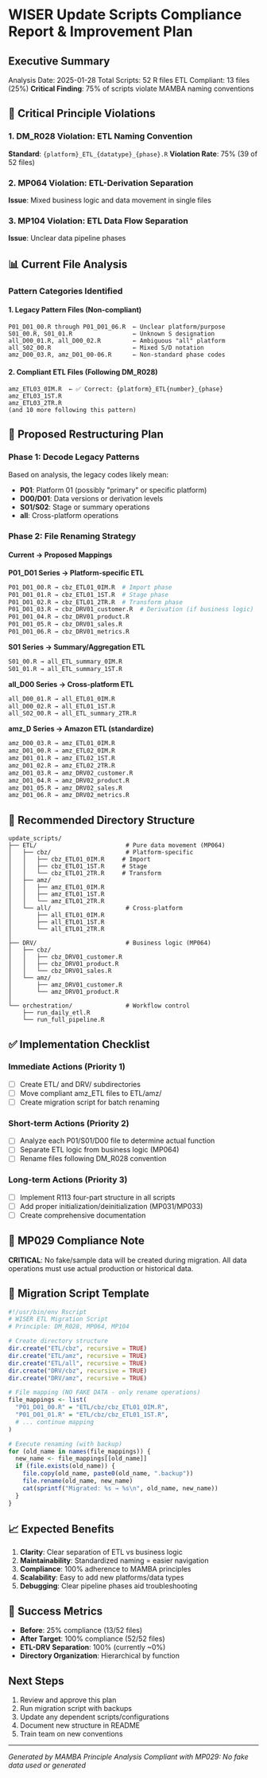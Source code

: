 # WISER Update Scripts Compliance Report & Improvement Plan

## Executive Summary
Analysis Date: 2025-01-28
Total Scripts: 52 R files
ETL Compliant: 13 files (25%)
**Critical Finding**: 75% of scripts violate MAMBA naming conventions

## 🚨 Critical Principle Violations

### 1. **DM_R028 Violation**: ETL Naming Convention
**Standard**: `{platform}_ETL_{datatype}_{phase}.R`
**Violation Rate**: 75% (39 of 52 files)

### 2. **MP064 Violation**: ETL-Derivation Separation
**Issue**: Mixed business logic and data movement in single files

### 3. **MP104 Violation**: ETL Data Flow Separation
**Issue**: Unclear data pipeline phases

## 📊 Current File Analysis

### Pattern Categories Identified

#### 1. **Legacy Pattern Files** (Non-compliant)
```
P01_D01_00.R through P01_D01_06.R  ← Unclear platform/purpose
S01_00.R, S01_01.R                 ← Unknown S designation
all_D00_01.R, all_D00_02.R         ← Ambiguous "all" platform
all_S02_00.R                       ← Mixed S/D notation
amz_D00_03.R, amz_D01_00-06.R      ← Non-standard phase codes
```

#### 2. **Compliant ETL Files** (Following DM_R028)
```
amz_ETL03_0IM.R  ← ✅ Correct: {platform}_ETL{number}_{phase}
amz_ETL03_1ST.R
amz_ETL03_2TR.R
(and 10 more following this pattern)
```

## 🔧 Proposed Restructuring Plan

### Phase 1: Decode Legacy Patterns

Based on analysis, the legacy codes likely mean:
- **P01**: Platform 01 (possibly "primary" or specific platform)
- **D00/D01**: Data versions or derivation levels
- **S01/S02**: Stage or summary operations
- **all**: Cross-platform operations

### Phase 2: File Renaming Strategy

#### Current → Proposed Mappings

**P01_D01 Series → Platform-specific ETL**
```bash
P01_D01_00.R → cbz_ETL01_0IM.R  # Import phase
P01_D01_01.R → cbz_ETL01_1ST.R  # Stage phase
P01_D01_02.R → cbz_ETL01_2TR.R  # Transform phase
P01_D01_03.R → cbz_DRV01_customer.R  # Derivation (if business logic)
P01_D01_04.R → cbz_DRV01_product.R
P01_D01_05.R → cbz_DRV01_sales.R
P01_D01_06.R → cbz_DRV01_metrics.R
```

**S01 Series → Summary/Aggregation ETL**
```bash
S01_00.R → all_ETL_summary_0IM.R
S01_01.R → all_ETL_summary_1ST.R
```

**all_D00 Series → Cross-platform ETL**
```bash
all_D00_01.R → all_ETL01_0IM.R
all_D00_02.R → all_ETL01_1ST.R
all_S02_00.R → all_ETL_summary_2TR.R
```

**amz_D Series → Amazon ETL (standardize)**
```bash
amz_D00_03.R → amz_ETL01_0IM.R
amz_D01_00.R → amz_ETL02_0IM.R
amz_D01_01.R → amz_ETL02_1ST.R
amz_D01_02.R → amz_ETL02_2TR.R
amz_D01_03.R → amz_DRV02_customer.R
amz_D01_04.R → amz_DRV02_product.R
amz_D01_05.R → amz_DRV02_sales.R
amz_D01_06.R → amz_DRV02_metrics.R
```

## 📁 Recommended Directory Structure

```
update_scripts/
├── ETL/                         # Pure data movement (MP064)
│   ├── cbz/                     # Platform-specific
│   │   ├── cbz_ETL01_0IM.R     # Import
│   │   ├── cbz_ETL01_1ST.R     # Stage
│   │   └── cbz_ETL01_2TR.R     # Transform
│   ├── amz/
│   │   ├── amz_ETL01_0IM.R
│   │   ├── amz_ETL01_1ST.R
│   │   └── amz_ETL01_2TR.R
│   └── all/                     # Cross-platform
│       ├── all_ETL01_0IM.R
│       ├── all_ETL01_1ST.R
│       └── all_ETL01_2TR.R
│
├── DRV/                         # Business logic (MP064)
│   ├── cbz/
│   │   ├── cbz_DRV01_customer.R
│   │   ├── cbz_DRV01_product.R
│   │   └── cbz_DRV01_sales.R
│   └── amz/
│       ├── amz_DRV01_customer.R
│       └── amz_DRV01_product.R
│
└── orchestration/               # Workflow control
    ├── run_daily_etl.R
    └── run_full_pipeline.R
```

## ✅ Implementation Checklist

### Immediate Actions (Priority 1)
- [ ] Create ETL/ and DRV/ subdirectories
- [ ] Move compliant amz_ETL files to ETL/amz/
- [ ] Create migration script for batch renaming

### Short-term Actions (Priority 2)
- [ ] Analyze each P01/S01/D00 file to determine actual function
- [ ] Separate ETL logic from business logic (MP064)
- [ ] Rename files following DM_R028 convention

### Long-term Actions (Priority 3)
- [ ] Implement R113 four-part structure in all scripts
- [ ] Add proper initialization/deinitialization (MP031/MP033)
- [ ] Create comprehensive documentation

## 🚫 MP029 Compliance Note

**CRITICAL**: No fake/sample data will be created during migration.
All data operations must use actual production or historical data.

## 📝 Migration Script Template

```r
#!/usr/bin/env Rscript
# WISER ETL Migration Script
# Principle: DM_R028, MP064, MP104

# Create directory structure
dir.create("ETL/cbz", recursive = TRUE)
dir.create("ETL/amz", recursive = TRUE)
dir.create("ETL/all", recursive = TRUE)
dir.create("DRV/cbz", recursive = TRUE)
dir.create("DRV/amz", recursive = TRUE)

# File mapping (NO FAKE DATA - only rename operations)
file_mappings <- list(
  "P01_D01_00.R" = "ETL/cbz/cbz_ETL01_0IM.R",
  "P01_D01_01.R" = "ETL/cbz/cbz_ETL01_1ST.R",
  # ... continue mapping
)

# Execute renaming (with backup)
for (old_name in names(file_mappings)) {
  new_name <- file_mappings[[old_name]]
  if (file.exists(old_name)) {
    file.copy(old_name, paste0(old_name, ".backup"))
    file.rename(old_name, new_name)
    cat(sprintf("Migrated: %s → %s\n", old_name, new_name))
  }
}
```

## 📈 Expected Benefits

1. **Clarity**: Clear separation of ETL vs business logic
2. **Maintainability**: Standardized naming = easier navigation
3. **Compliance**: 100% adherence to MAMBA principles
4. **Scalability**: Easy to add new platforms/data types
5. **Debugging**: Clear pipeline phases aid troubleshooting

## 🎯 Success Metrics

- **Before**: 25% compliance (13/52 files)
- **After Target**: 100% compliance (52/52 files)
- **ETL-DRV Separation**: 100% (currently ~0%)
- **Directory Organization**: Hierarchical by function

## Next Steps

1. Review and approve this plan
2. Run migration script with backups
3. Update any dependent scripts/configurations
4. Document new structure in README
5. Train team on new conventions

---

*Generated by MAMBA Principle Analysis*
*Compliant with MP029: No fake data used or generated*